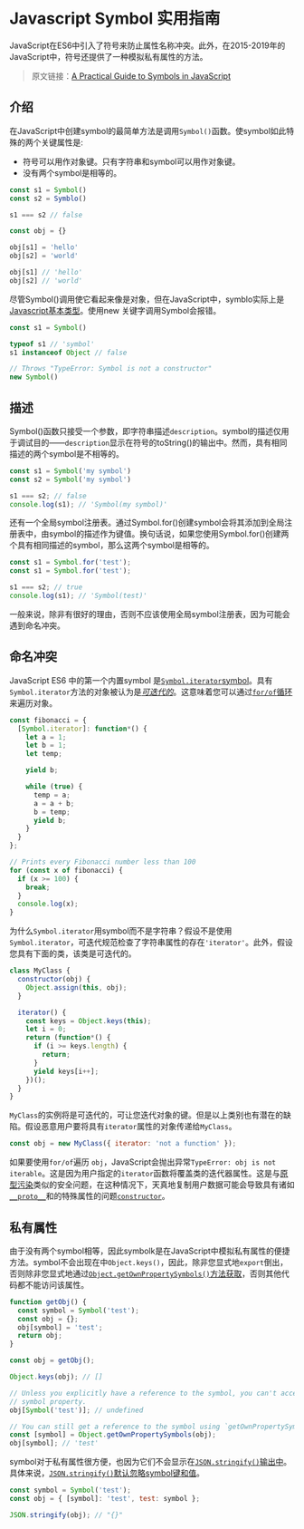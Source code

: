 # Javascript Symbol 实用指南

JavaScript在ES6中引入了符号来防止属性名称冲突。此外，在2015-2019年的JavaScript中，符号还提供了一种模拟私有属性的方法。

> 原文链接：[A Practical Guide to Symbols in JavaScript](http://thecodebarbarian.com/a-practical-guide-to-symbols-in-javascript.html)


## 介绍

在JavaScript中创建symbol的最简单方法是调用`Symbol()`函数。使symbol如此特殊的两个关键属性是:

- 符号可以用作对象键。只有字符串和symbol可以用作对象键。
- 没有两个symbol是相等的。

```javascript
const s1 = Symbol()
const s2 = Symblo()

s1 === s2 // false

const obj = {}

obj[s1] = 'hello'
obj[s2] = 'world'

obj[s1] // 'hello'
obj[s2] // 'world'
```

尽管Symbol()调用使它看起来像是对象，但在JavaScript中，symblo实际上是[Javascript基本类型](https://developer.mozilla.org/en-US/docs/Web/JavaScript/Data_structures)。使用new 关键字调用Symbol会报错。

```js
const s1 = Symbol()

typeof s1 // 'symbol'
s1 instanceof Object // false

// Throws "TypeError: Symbol is not a constructor"
new Symbol()
```

## 描述

Symbol()函数只接受一个参数，即字符串描述`description`。symbol的描述仅用于调试目的——`description`显示在符号的toString()的输出中。然而，具有相同描述的两个symbol是不相等的。

```js
const s1 = Symbol('my symbol')
const s2 = Symbol('my symbol')

s1 === s2; // false
console.log(s1); // 'Symbol(my symbol)'
```

还有一个全局symbol注册表。通过Symbol.for()创建symbol会将其添加到全局注册表中，由symbol的描述作为键值。换句话说，如果您使用Symbol.for()创建两个具有相同描述的symbol，那么这两个symbol是相等的。

```javascript
const s1 = Symbol.for('test');
const s1 = Symbol.for('test');

s1 === s2; // true
console.log(s1); // 'Symbol(test)'
```

一般来说，除非有很好的理由，否则不应该使用全局symbol注册表，因为可能会遇到命名冲突。


## 命名冲突

JavaScript ES6 中的第一个内置symbol 是[`Symbol.iterator`symbol](https://developer.mozilla.org/en-US/docs/Web/JavaScript/Reference/Global_Objects/Symbol/iterator)。具有`Symbol.iterator`方法的对象被认为是[*可迭代的*](https://developer.mozilla.org/en-US/docs/Web/JavaScript/Reference/Iteration_protocols#The_iterable_protocol)。这意味着您可以通过[`for/of`循环](http://thecodebarbarian.com/for-vs-for-each-vs-for-in-vs-for-of-in-javascript)来遍历对象。

```js
const fibonacci = {
  [Symbol.iterator]: function*() {
    let a = 1;
    let b = 1;
    let temp;

    yield b;

    while (true) {
      temp = a;
      a = a + b;
      b = temp;
      yield b;
    }
  }
};

// Prints every Fibonacci number less than 100
for (const x of fibonacci) {
  if (x >= 100) {
    break;
  }
  console.log(x);
}
```

为什么`Symbol.iterator`用symbol而不是字符串？假设不是使用`Symbol.iterator`，可迭代规范检查了字符串属性的存在`'iterator'`。此外，假设您具有下面的类，该类是可迭代的。

```javascript
class MyClass {
  constructor(obj) {
    Object.assign(this, obj);
  }

  iterator() {
    const keys = Object.keys(this);
    let i = 0;
    return (function*() {
      if (i >= keys.length) {
        return;
      }
      yield keys[i++];
    })();
  }
}
```

`MyClass`的实例将是可迭代的，可让您迭代对象的键。但是以上类别也有潜在的缺陷。假设恶意用户要将具有`iterator`属性的对象传递给`MyClass`。

```javascript
const obj = new MyClass({ iterator: 'not a function' });
```

如果要使用`for/of`遍历 `obj`，JavaScript会抛出异常`TypeError: obj is not iterable`。这是因为用户指定的`iterator`函数将覆盖类的迭代器属性。这是与[原型污染](http://thecodebarbarian.com/mongoose-prototype-pollution-vulnerability-disclosure)类似的安全问题，在这种情况下，天真地复制用户数据可能会导致具有诸如[`__proto__`](https://developer.mozilla.org/en-US/docs/Web/JavaScript/Reference/Global_Objects/Object/proto)和的特殊属性的问题[`constructor`](https://developer.mozilla.org/en-US/docs/Web/JavaScript/Reference/Global_Objects/Object/constructor)。

## 私有属性

由于没有两个symbol相等，因此symbolk是在JavaScript中模拟私有属性的便捷方法。symbol不会出现在中`Object.keys()`，因此，除非您显式地`export`倒出，否则除非您显式地通过[`Object.getOwnPropertySymbols()`方法获取](https://developer.mozilla.org/en-US/docs/Web/JavaScript/Reference/Global_Objects/Object/getOwnPropertySymbols)，否则其他代码都不能访问该属性。

```javascript
function getObj() {
  const symbol = Symbol('test');
  const obj = {};
  obj[symbol] = 'test';
  return obj;
}

const obj = getObj();

Object.keys(obj); // []

// Unless you explicitly have a reference to the symbol, you can't access the
// symbol property.
obj[Symbol('test')]; // undefined

// You can still get a reference to the symbol using `getOwnPropertySymbols()`
const [symbol] = Object.getOwnPropertySymbols(obj);
obj[symbol]; // 'test'
```

symbol对于私有属性很方便，也因为它们不会显示在[`JSON.stringify()`输出中](http://thecodebarbarian.com/the-80-20-guide-to-json-stringify-in-javascript.html)。具体来说，[`JSON.stringify()`默认忽略symbol键和值](https://masteringjs.io/tutorials/fundamentals/stringify#converting-values-to-json)。

```javascript
const symbol = Symbol('test');
const obj = { [symbol]: 'test', test: symbol };

JSON.stringify(obj); // "{}"
```